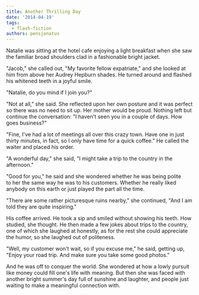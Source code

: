 ```yaml
---
title: Another Thrilling Day
date: '2014-04-19'
tags:
  - flash-fiction
authors: pensjonatus
---
```


Natalie was sitting at the hotel cafe enjoying a light breakfast when she saw
the familiar broad shoulders clad in a fashionable bright jacket.

<!-- truncate -->

"Jacob," she called out, "My favorite fellow expatriate," and she looked at him
from above her Audrey Hepburn shades. He turned around and flashed his whitened
teeth in a joyful smile.

"Natalie, do you mind if I join you?"

"Not at all," she said. She reflected upon her own posture and it was perfect so
there was no need to sit up. Her mother would be proud. Nothing left but
continue the conversation: "I haven't seen you in a couple of days. How goes
business?"

"Fine, I've had a lot of meetings all over this crazy town. Have one in just
thirty minutes, in fact, so I only have time for a quick coffee." He called the
waiter and placed his order.

"A wonderful day," she said, "I might take a trip to the country in the
afternoon."

"Good for you," he said and she wondered whether he was being polite to her the
same way he was to his customers. Whether he really liked anybody on this earth
or just played the part all the time.

"There are some rather picturesque ruins nearby," she continued, "And I am told
they are quite inspiring."

His coffee arrived. He took a sip and smiled without showing his teeth. How
studied, she thought. He then made a few jokes about trips to the country, one
of which she laughed at honestly, as for the rest she could appreciate the
humor, so she laughed out of politeness.

"Well, my customer won't wait, so if you excuse me," he said, getting up, "Enjoy
your road trip. And make sure you take some good photos."

And he was off to conquer the world. She wondered at how a lowly pursuit like
money could fill one's life with meaning. But then she was faced with another
bright summer's day full of sunshine and laughter, and people just waiting to
make a meaningful connection with.
